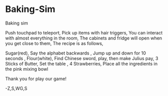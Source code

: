# Baking-Sim
Baking sim 

Push touchpad to teleport,
Pick up items with hair triggers,
You can interact with almost everything in the room,
The cabinets and fridge will open when you get close to them,
The recipe is as follows,

Sugar(red),
Say the alphabet backwards ,
Jump up and down for 10 seconds ,
Flour(white),
Find Chinese sword, play, then make Julius pay,
3  Sticks of Butter,
Set the table ,
4 Strawberries,
Place all the ingredients in the pink mixing bowl

Thank you for play our game!

-Z,S,WG,S

